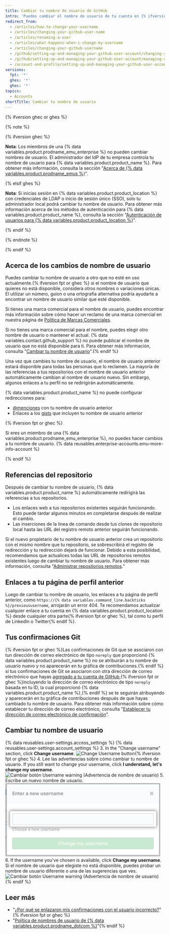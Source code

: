 ```yaml
---
title: Cambiar tu nombre de usuario de GitHub
intro: 'Puedes cambiar el nombre de usuario de tu cuenta en {% ifversion fpt or ghec %}{% data variables.product.prodname_dotcom_the_website %}{% elsif ghes %}{% data variables.product.product_location %} si tu instancia utiliza la autenticación integrada{% endif %}.'
redirect_from:
  - /articles/how-to-change-your-username
  - /articles/changing-your-github-user-name
  - /articles/renaming-a-user
  - /articles/what-happens-when-i-change-my-username
  - /articles/changing-your-github-username
  - /github/setting-up-and-managing-your-github-user-account/changing-your-github-username
  - /github/setting-up-and-managing-your-github-user-account/managing-user-account-settings/changing-your-github-username
  - /account-and-profile/setting-up-and-managing-your-github-user-account/managing-user-account-settings/changing-your-github-username
versions:
  fpt: '*'
  ghes: '*'
  ghec: '*'
topics:
  - Accounts
shortTitle: Cambiar tu nombre de usuario
---
```


{% ifversion ghec or ghes %}

{% note %}

{% ifversion ghec %}

**Nota**: Los miembros de una {% data variables.product.prodname_emu_enterprise %} no pueden cambiar nombres de usuario. El administrador del IdP de tu empresa controla tu nombre de usuario para {% data variables.product.product_name %}. Para obtener más información, consulta la sección "[Acerca de {% data variables.product.prodname_emus %}](/admin/authentication/managing-your-enterprise-users-with-your-identity-provider/about-enterprise-managed-users)".

{% elsif ghes %}

**Nota**: Si inicias sesión en {% data variables.product.product_location %} con credenciales de LDAP o inicio de sesión único (SSO), solo tu administrador local podrá cambiar tu nombre de usuario. Para obtener más información acerca de los métodos de autenticación para {% data variables.product.product_name %}, consulta la sección "[Autenticación de usuarios para {% data variables.product.product_location %}](/admin/authentication/authenticating-users-for-your-github-enterprise-server-instance)".

{% endif %}

{% endnote %}

{% endif %}

## Acerca de los cambios de nombre de usuario

Puedes cambiar tu nombre de usuario a otro que no esté en uso actualmente.{% ifversion fpt or ghec %} si el nombre de usuario que quieres no está disponible, considera otros nombres o variaciones únicas. El utilizar un número, guion o una ortografía alternativa podría ayudarte a encontrar un nombre de usuario similar que esté disponible.

Si tienes una marca comercial para el nombre de usuario, puedes encontrar más información sobre cómo hacer un reclamo de una marca comercial en nuestra página de [Política de Marcas Comerciales](/free-pro-team@latest/github/site-policy/github-trademark-policy).

Si no tienes una marca comercial para el nombre, puedes elegir otro nombre de usuario o mantener el actual. {% data variables.contact.github_support %} no puede publicar el nombre de usuario que no está disponible para ti. Para obtener más información, consulta "[Cambiar tu nombre de usuario](#changing-your-username)".{% endif %}

Una vez que cambies tu nombre de usuario, el nombre de usuario anterior estará disponible para todas las personas que lo reclamen. La mayoría de las referencias a tus repositorios con el nombre de usuario anterior automáticamente cambian al nombre de usuario nuevo. Sin embargo, algunos enlaces a tu perfil no se redirigirán automáticamente.

{% data variables.product.product_name %} no puede configurar redirecciones para:
- [@menciones](/articles/basic-writing-and-formatting-syntax/#mentioning-people-and-teams) con tu nombre de usuario anterior
- Enlaces a los [gists](/articles/creating-gists) que incluyen tu nombre de usuario anterior

{% ifversion fpt or ghec %}

Si eres un miembro de una {% data variables.product.prodname_emu_enterprise %}, no puedes hacer cambios a tu nombre de usuario. {% data reusables.enterprise-accounts.emu-more-info-account %}

{% endif %}

## Referencias del repositorio

Después de cambiar tu nombre de usuario, {% data variables.product.product_name %} automáticamente redirigirá las referencias a tus repositorios.
- Los enlaces web a tus repositorios existentes seguirán funcionando. Esto puede tardar algunos minutos en completarse después de realizar el cambio.
- Las inserciones de la línea de comando desde tus clones de repositorio local hasta las URL del registro remoto anterior seguirán funcionando.

Si el nuevo propietario de tu nombre de usuario anterior crea un repositorio con el mismo nombre que tu repositorio, se sobrescribirá el registro de redirección y tu redirección dejará de funcionar. Debido a esta posibilidad, recomendamos que actualices todas las URL de repositorios remotos existentes luego de cambiar tu nombre de usuario. Para obtener más información, consulta "[Administrar repositorios remotos](/github/getting-started-with-github/managing-remote-repositories)."

## Enlaces a tu página de perfil anterior

Luego de cambiar tu nombre de usuario, los enlaces a tu página de perfil anterior, como `https://{% data variables.command_line.backticks %}/previoususername`, arrojarán un error 404. Te recomendamos actualizar cualquier enlace a tu cuenta en {% data variables.product.product_location %} desde cualquier otra parte{% ifversion fpt or ghec %}, tal como tu perfil de LinkedIn o Twitter{% endif %}.

## Tus confirmaciones Git

{% ifversion fpt or ghec %}Las confirmaciones de Git que se asociaron con tun dirección de correo electrónico de tipo `noreply` que proporcionó {% data variables.product.product_name %} no se atribuirán a tu nombre de usuario nuevo y no aparecerán en tu gráfica de contribuciones.{% endif %} si tus confirmaciones de Git se asociaron con otra dirección de correo electrónico que hayas [agregado a tu cuenta de GitHub](/articles/adding-an-email-address-to-your-github-account),{% ifversion fpt or ghec %}incluyendo la dirección de correo electrónico de tipo `noreply` basada en tu ID, la cual proporcionó {% data variables.product.product_name %},{% endif %} se te seguirán atribuyendo y aparecerán en tu gráfica de contribuciones después de que hayas cambiado tu nombre de usuario. Para obtener más información sobre cómo establecer tu dirección de correo electrónico, consulta "[Establecer tu dirección de correo electrónico de confirmación](/articles/setting-your-commit-email-address)".

## Cambiar tu nombre de usuario

{% data reusables.user-settings.access_settings %}
{% data reusables.user-settings.account_settings %}
3. In the "Change username" section, click **Change username**. ![Change Username button](/assets/images/help/settings/settings-change-username.png){% ifversion fpt or ghec %}
4. Lee las advertencias sobre cómo cambiar tu nombre de usuario. If you still want to change your username, click **I understand, let's change my username**. ![Cambiar botón Username warning (Advertencia de nombre de usuario)](/assets/images/help/settings/settings-change-username-warning-button.png)
5. Escribe un nuevo nombre de usuario. ![Campo New username (Nuevo nombre de usuario)](/assets/images/help/settings/settings-change-username-enter-new-username.png)
6. If the username you've chosen is available, click **Change my username**. Si el nombre de usuario que elegiste no está disponible, puedes probar un nombre de usuario diferente o una de las sugerencias que ves. ![Cambiar botón Username warning (Advertencia de nombre de usuario)](/assets/images/help/settings/settings-change-my-username-button.png)
{% endif %}

## Leer más

- "[¿Por qué se enlazaron mis confirmaciones con el usuario incorrecto?](/pull-requests/committing-changes-to-your-project/troubleshooting-commits/why-are-my-commits-linked-to-the-wrong-user)"{% ifversion fpt or ghec %}
- "[Política de nombres de usuario de {% data variables.product.prodname_dotcom %}](/free-pro-team@latest/github/site-policy/github-username-policy)"{% endif %}

